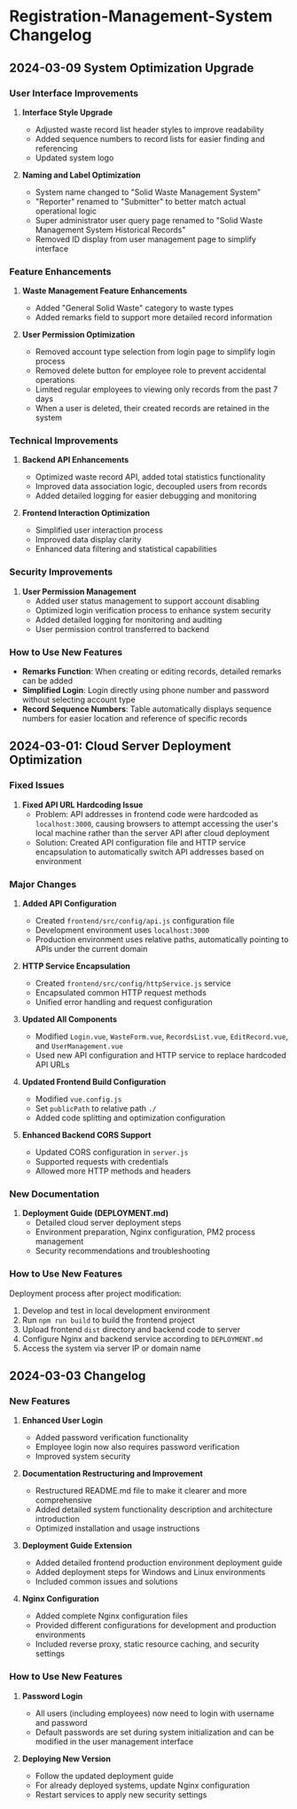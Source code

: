 # Registration-Management-System Changelog

## 2024-03-09 System Optimization Upgrade

### User Interface Improvements

1. **Interface Style Upgrade**
   - Adjusted waste record list header styles to improve readability
   - Added sequence numbers to record lists for easier finding and referencing
   - Updated system logo

2. **Naming and Label Optimization**
   - System name changed to "Solid Waste Management System"
   - "Reporter" renamed to "Submitter" to better match actual operational logic
   - Super administrator user query page renamed to "Solid Waste Management System Historical Records"
   - Removed ID display from user management page to simplify interface

### Feature Enhancements

1. **Waste Management Feature Enhancements**
   - Added "General Solid Waste" category to waste types
   - Added remarks field to support more detailed record information

2. **User Permission Optimization**
   - Removed account type selection from login page to simplify login process
   - Removed delete button for employee role to prevent accidental operations
   - Limited regular employees to viewing only records from the past 7 days
   - When a user is deleted, their created records are retained in the system

### Technical Improvements

1. **Backend API Enhancements**
   - Optimized waste record API, added total statistics functionality
   - Improved data association logic, decoupled users from records
   - Added detailed logging for easier debugging and monitoring

2. **Frontend Interaction Optimization**
   - Simplified user interaction process
   - Improved data display clarity
   - Enhanced data filtering and statistical capabilities
  
### Security Improvements

1. **User Permission Management**
   - Added user status management to support account disabling
   - Optimized login verification process to enhance system security
   - Added detailed logging for monitoring and auditing
   - User permission control transferred to backend

### How to Use New Features

- **Remarks Function**: When creating or editing records, detailed remarks can be added
- **Simplified Login**: Login directly using phone number and password without selecting account type
- **Record Sequence Numbers**: Table automatically displays sequence numbers for easier location and reference of specific records

## 2024-03-01: Cloud Server Deployment Optimization

### Fixed Issues

1. **Fixed API URL Hardcoding Issue**
   - Problem: API addresses in frontend code were hardcoded as `localhost:3000`, causing browsers to attempt accessing the user's local machine rather than the server API after cloud deployment
   - Solution: Created API configuration file and HTTP service encapsulation to automatically switch API addresses based on environment

### Major Changes

1. **Added API Configuration**
   - Created `frontend/src/config/api.js` configuration file
   - Development environment uses `localhost:3000`
   - Production environment uses relative paths, automatically pointing to APIs under the current domain

2. **HTTP Service Encapsulation**
   - Created `frontend/src/config/httpService.js` service
   - Encapsulated common HTTP request methods
   - Unified error handling and request configuration

3. **Updated All Components**
   - Modified `Login.vue`, `WasteForm.vue`, `RecordsList.vue`, `EditRecord.vue`, and `UserManagement.vue`
   - Used new API configuration and HTTP service to replace hardcoded API URLs

4. **Updated Frontend Build Configuration**
   - Modified `vue.config.js`
   - Set `publicPath` to relative path `./`
   - Added code splitting and optimization configuration

5. **Enhanced Backend CORS Support**
   - Updated CORS configuration in `server.js`
   - Supported requests with credentials
   - Allowed more HTTP methods and headers

### New Documentation

1. **Deployment Guide (DEPLOYMENT.md)**
   - Detailed cloud server deployment steps
   - Environment preparation, Nginx configuration, PM2 process management
   - Security recommendations and troubleshooting

### How to Use New Features

Deployment process after project modification:

1. Develop and test in local development environment
2. Run `npm run build` to build the frontend project
3. Upload frontend `dist` directory and backend code to server
4. Configure Nginx and backend service according to `DEPLOYMENT.md`
5. Access the system via server IP or domain name

## 2024-03-03 Changelog

### New Features

1. **Enhanced User Login**
   - Added password verification functionality
   - Employee login now also requires password verification
   - Improved system security

2. **Documentation Restructuring and Improvement**
   - Restructured README.md file to make it clearer and more comprehensive
   - Added detailed system functionality description and architecture introduction
   - Optimized installation and usage instructions

3. **Deployment Guide Extension**
   - Added detailed frontend production environment deployment guide
   - Added deployment steps for Windows and Linux environments
   - Included common issues and solutions

4. **Nginx Configuration**
   - Added complete Nginx configuration files
   - Provided different configurations for development and production environments
   - Included reverse proxy, static resource caching, and security settings

### How to Use New Features

1. **Password Login**
   - All users (including employees) now need to login with username and password
   - Default passwords are set during system initialization and can be modified in the user management interface

2. **Deploying New Version**
   - Follow the updated deployment guide
   - For already deployed systems, update Nginx configuration
   - Restart services to apply new security settings

